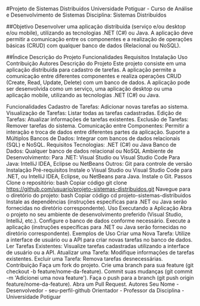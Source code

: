 #Projeto de Sistemas Distribuídos
Universidade Potiguar - Curso de Análise e Desenvolvimento de Sistemas
Disciplina: Sistemas Distribuídos

##Objetivo
Desenvolver uma aplicação distribuída (serviço e/ou desktop e/ou mobile), utilizando as tecnologias .NET (C#) ou Java. A aplicação deve permitir a comunicação entre os componentes e a realização de operações básicas (CRUD) com qualquer banco de dados (Relacional ou NoSQL).

##Índice
Descrição do Projeto
Funcionalidades
Requisitos
Instalação
Uso
Contribuição
Autores
Descrição do Projeto
Este projeto consiste em uma aplicação distribuída para cadastro de tarefas. A aplicação permite a comunicação entre diferentes componentes e realiza operações CRUD (Create, Read, Update, Delete) com um banco de dados. A aplicação pode ser desenvolvida como um serviço, uma aplicação desktop ou uma aplicação mobile, utilizando as tecnologias .NET (C#) ou Java.

Funcionalidades
Cadastro de Tarefas: Adicionar novas tarefas ao sistema.
Visualização de Tarefas: Listar todas as tarefas cadastradas.
Edição de Tarefas: Atualizar informações de tarefas existentes.
Exclusão de Tarefas: Remover tarefas do sistema.
Comunicação entre Componentes: Permitir a interação e troca de dados entre diferentes partes da aplicação.
Suporte a Múltiplos Bancos de Dados: Integrar com bancos de dados relacionais (SQL) e NoSQL.
Requisitos
Tecnologias: .NET (C#) ou Java
Banco de Dados: Qualquer banco de dados relacional ou NoSQL
Ambiente de Desenvolvimento:
Para .NET: Visual Studio ou Visual Studio Code
Para Java: IntelliJ IDEA, Eclipse ou NetBeans
Outros: Git para controle de versão
Instalação
Pré-requisitos
Instale o Visual Studio ou Visual Studio Code para .NET, ou IntelliJ IDEA, Eclipse, ou NetBeans para Java.
Instale o Git.
Passos
Clone o repositório:
bash
Copiar código
git clone https://github.com/usuario/projeto-sistemas-distribuidos.git
Navegue para o diretório do projeto:
bash
Copiar código
cd projeto-sistemas-distribuidos
Instale as dependências (instruções específicas para .NET ou Java serão fornecidas no diretório correspondente).
Uso
Executando a Aplicação
Abra o projeto no seu ambiente de desenvolvimento preferido (Visual Studio, IntelliJ, etc.).
Configure o banco de dados conforme necessário.
Execute a aplicação (instruções específicas para .NET ou Java serão fornecidas no diretório correspondente).
Exemplos de Uso
Criar uma Nova Tarefa: Utilize a interface de usuário ou a API para criar novas tarefas no banco de dados.
Ler Tarefas Existentes: Visualize tarefas cadastradas utilizando a interface de usuário ou a API.
Atualizar uma Tarefa: Modifique informações de tarefas existentes.
Excluir uma Tarefa: Remova tarefas desnecessárias.
Contribuição
Faça um fork do projeto.
Crie uma branch para sua feature (git checkout -b feature/nome-da-feature).
Commit suas mudanças (git commit -m 'Adicionei uma nova feature').
Faça o push para a branch (git push origin feature/nome-da-feature).
Abra um Pull Request.
Autores
Seu Nome - Desenvolvedor - seu-perfil-github
Orientador - Professor da Disciplina - Universidade Potiguar
